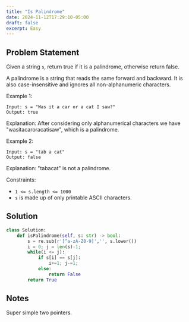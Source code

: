 ```yaml
---
title: "Is Palindrome"
date: 2024-11-12T17:29:10-05:00
draft: false
excerpt: Easy
---
```


## Problem Statement

Given a string `s`, return true if it is a palindrome, otherwise return false.

A palindrome is a string that reads the same forward and backward. It is also case-insensitive and ignores all non-alphanumeric characters.

Example 1:

```
Input: s = "Was it a car or a cat I saw?"
Output: true
```

Explanation: After considering only alphanumerical characters we have "wasitacaroracatisaw", which is a palindrome.

Example 2:

```
Input: s = "tab a cat"
Output: false
```
Explanation: "tabacat" is not a palindrome.

Constraints:

- `1 <= s.length <= 1000`
- `s` is made up of only printable ASCII characters.

## Solution

```python
class Solution:
    def isPalindrome(self, s: str) -> bool:
        s = re.sub(r'[^a-zA-Z0-9]','', s.lower())
        i = 0; j = len(s)-1;
        while(i <= j):
            if s[i] == s[j]:
                i+=1; j-=1;
            else:
                return False
        return True
```

## Notes

Super simple two pointers.
        